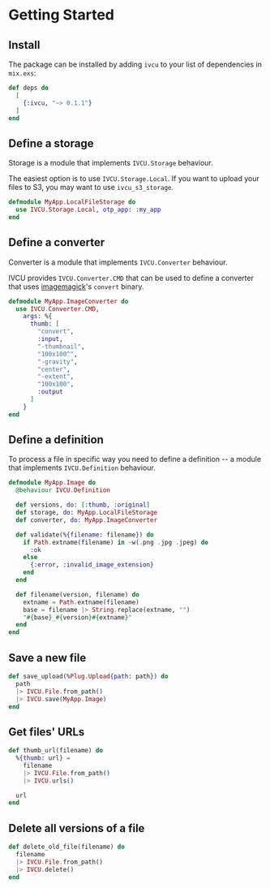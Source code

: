 # Getting Started

## Install

The package can be installed by adding `ivcu` to your list of
dependencies in `mix.exs`:

```elixir
def deps do
  [
    {:ivcu, "~> 0.1.1"}
  ]
end
```

## Define a storage

Storage is a module that implements `IVCU.Storage` behaviour.

The easiest option is to use `IVCU.Storage.Local`. If you want to
upload your files to S3, you may want to use `ivcu_s3_storage`.

```elixir
defmodule MyApp.LocalFileStorage do
  use IVCU.Storage.Local, otp_app: :my_app
end
```

## Define a converter

Converter is a module that implements `IVCU.Converter` behaviour.

IVCU provides `IVCU.Converter.CMD` that can be used to define
a converter that uses [imagemagick](https://imagemagick.org/)'s
`convert` binary.

```elixir
defmodule MyApp.ImageConverter do
  use IVCU.Converter.CMD,
    args: %{
      thumb: [
        "convert",
        :input,
        "-thumbnail",
        "100x100^",
        "-gravity",
        "center",
        "-extent",
        "100x100",
        :output
      ]
    }
end
```

## Define a definition

To process a file in specific way you need to define a definition --
a module that implements `IVCU.Definition` behaviour.

```elixir
defmodule MyApp.Image do
  @behaviour IVCU.Definition

  def versions, do: [:thumb, :original]
  def storage, do: MyApp.LocalFileStorage
  def converter, do: MyApp.ImageConverter

  def validate(%{filename: filename}) do
    if Path.extname(filename) in ~w(.png .jpg .jpeg) do
      :ok
    else
      {:error, :invalid_image_extension}
    end
  end

  def filename(version, filename) do
    extname = Path.extname(filename)
    base = filename |> String.replace(extname, "")
    "#{base}_#{version}#{extname}"
  end
end
```

## Save a new file

```elixir
def save_upload(%Plug.Upload{path: path}) do
  path
  |> IVCU.File.from_path()
  |> IVCU.save(MyApp.Image)
end
```

## Get files' URLs

```elixir
def thumb_url(filename) do
  %{thumb: url} =
    filename
    |> IVCU.File.from_path()
    |> IVCU.urls()

  url
end
```

## Delete all versions of a file

```elixir
def delete_old_file(filename) do
  filename
  |> IVCU.File.from_path()
  |> IVCU.delete()
end
```
